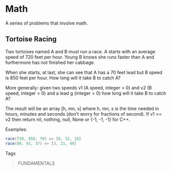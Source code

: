 # Math

A series of problems that involve math.

## Tortoise Racing

Two tortoises named A and B must run a race. A starts with an average speed of 720 feet per hour. Young B knows she runs faster than A and furthermore has not finished her cabbage.

When she starts, at last, she can see that A has a 70 feet lead but B speed is 850 feet per hour. How long will it take B to catch A?

More generally: given two speeds v1 (A speed, integer > 0) and v2 (B speed, integer > 0) and a lead g (integer > 0) how long will it take B to catch A?

The result will be an array [h, mn, s] where h, mn, s is the time needed in hours, minutes and seconds (don't worry for fractions of second). If v1 >= v2 then return nil, nothing, null, None or {-1, -1, -1} for C++.

Examples:
```java
race(720, 850, 70) => [0, 32, 18]
race(80, 91, 37) => [3, 21, 49]
```
Tags
> FUNDAMENTALS
